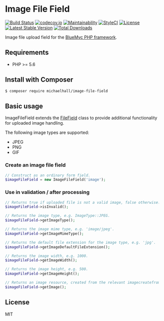 # Image File Field

[![Build Status](https://travis-ci.org/themichaelhall/image-file-field.svg?branch=master)](https://travis-ci.org/themichaelhall/image-file-field)
[![codecov.io](https://codecov.io/gh/themichaelhall/image-file-field/coverage.svg?branch=master)](https://codecov.io/gh/themichaelhall/image-file-field?branch=master)
[![Maintainability](https://api.codeclimate.com/v1/badges/34a1b9f412f9301f794c/maintainability)](https://codeclimate.com/github/themichaelhall/image-file-field/maintainability)
[![StyleCI](https://styleci.io/repos/117742796/shield?style=flat)](https://styleci.io/repos/117742796)
[![License](https://poser.pugx.org/michaelhall/image-file-field/license)](https://packagist.org/packages/michaelhall/image-file-field)
[![Latest Stable Version](https://poser.pugx.org/michaelhall/image-file-field/v/stable)](https://packagist.org/packages/michaelhall/image-file-field)
[![Total Downloads](https://poser.pugx.org/michaelhall/image-file-field/downloads)](https://packagist.org/packages/michaelhall/image-file-field)

Image file upload field for the  [BlueMvc PHP framework](https://github.com/themichaelhall/bluemvc).

## Requirements

- PHP >= 5.6

## Install with Composer

``` bash
$ composer require michaelhall/image-file-field
```

## Basic usage

ImageFileField extends the [FileField](https://github.com/themichaelhall/bluemvc-forms/blob/master/src/FileField.php) class to provide additional functionality for uploaded image handling. 

The following image types are supported: 
- JPEG
- PNG
- GIF

### Create an image file field

```php
// Construct as an ordinary form field.
$imageFileField = new ImageFileField('image');
```

### Use in validation / after processing
```php
// Returns true if uploaded file is not a valid image, false otherwise.
$imageFileField->isInvalid();

// Returns the image type, e.g. ImageType::JPEG.
$imageFileField->getImageType();

// Returns the image mime type, e.g. 'image/jpeg'.
$imageFileField->getImageMimeType();

// Returns the default file extension for the image type, e.g. 'jpg'.
$imageFileField->getImageDefaultFileExtension();

// Returns the image width, e.g. 1000.
$imageFileField->getImageWidth();

// Returns the image height, e.g. 500.
$imageFileField->getImageHeight();

// Returns an image resource, created from the relevant imagecreatefrom* function.
$imageFileField->getImage();
```

## License

MIT

